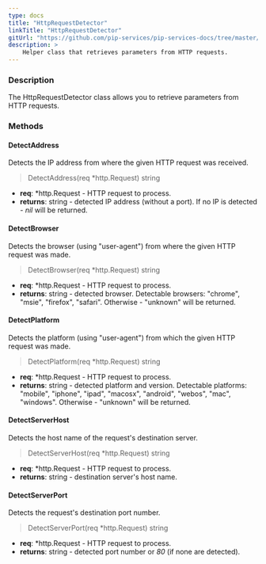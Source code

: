 ```yaml
---
type: docs
title: "HttpRequestDetector"
linkTitle: "HttpRequestDetector"
gitUrl: "https://github.com/pip-services/pip-services-docs/tree/master/content/en/v4/toolkit_api/node/http"
description: >
    Helper class that retrieves parameters from HTTP requests.
---
```


### Description

The HttpRequestDetector class allows you to retrieve parameters from HTTP requests. 

### Methods

#### DetectAddress
Detects the IP address from where the given HTTP request was received.

> DetectAddress(req *http.Request) string

- **req**: *http.Request - HTTP request to process.
- **returns**: string - detected IP address (without a port). If no IP is detected - *nil* will be returned.


#### DetectBrowser
Detects the browser (using "user-agent") from where the given HTTP request was made.

> DetectBrowser(req *http.Request) string

- **req**: *http.Request - HTTP request to process.
- **returns**: string - detected browser. Detectable browsers: "chrome", "msie", "firefox", "safari". Otherwise - "unknown" will be returned.


#### DetectPlatform
Detects the platform (using "user-agent") from which the given HTTP request was made.

> DetectPlatform(req *http.Request) string

- **req**: *http.Request - HTTP request to process.
- **returns**: string - detected platform and version. Detectable platforms: "mobile", "iphone",
"ipad",  "macosx", "android",  "webos", "mac", "windows". Otherwise - "unknown" will
be returned.


#### DetectServerHost
Detects the host name of the request's destination server.

> DetectServerHost(req *http.Request) string

- **req**: *http.Request - HTTP request to process.
- **returns**: string - destination server's host name.


#### DetectServerPort
Detects the request's destination port number.

> DetectServerPort(req *http.Request) string

- **req**: *http.Request - HTTP request to process.
- **returns**: string - detected port number or *80* (if none are detected).
